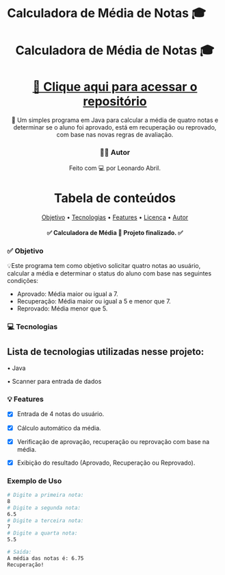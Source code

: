 # Calculadora de Média de Notas 🎓

<div align="center">
  
<h1 align="center">Calculadora de Média de Notas 🎓</h1>

<h1 align="center">
    <a href="https://github.com/LeoAbril98/TarefaCalculoMedia">🔗 Clique aqui para acessar o repositório</a>
</h1>

<p align="center">🚀 Um simples programa em Java para calcular a média de quatro notas e determinar se o aluno foi aprovado, está em recuperação ou reprovado, com base nas novas regras de avaliação.</p>

### 👨‍💻 Autor
Feito com 💻 por Leonardo Abril.

Tabela de conteúdos
=================
<p align="center">
 <a href="#-objetivo">Objetivo</a> •
 <a href="#-tecnologias">Tecnologias</a> • 
 <a href="#-features">Features</a> • 
 <a href="https://github.com/LeonardoAbril/CalculadoraMedia/blob/main/LICENSE">Licença</a> • 
 <a href="#-autor">Autor</a>
</p>

<h4 align="center"> 
	✅ Calculadora de Média 🚀 Projeto finalizado.  ✅
</h4>
</div>

### ✅ Objetivo

<p>💡Este programa tem como objetivo solicitar quatro notas ao usuário, calcular a média e determinar o status do aluno com base nas seguintes condições:</p>

- Aprovado: Média maior ou igual a 7.
- Recuperação: Média maior ou igual a 5 e menor que 7.
- Reprovado: Média menor que 5.

### 💻 Tecnologias

<h2>Lista de tecnologias utilizadas nesse projeto: </h2>
<p>• Java</p>
<p>• Scanner para entrada de dados</p>

### 💡 Features

- [x] Entrada de 4 notas do usuário.
- [x] Cálculo automático da média.
- [x] Verificação de aprovação, recuperação ou reprovação com base na média.
- [x] Exibição do resultado (Aprovado, Recuperação ou Reprovado).


### Exemplo de Uso

```bash
# Digite a primeira nota:
8
# Digite a segunda nota:
6.5
# Digite a terceira nota:
7
# Digite a quarta nota:
5.5

# Saída:
A média das notas é: 6.75
Recuperação!


